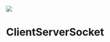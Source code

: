 [![](https://jitpack.io/v/pranavlathigara/ClientServerSocket.svg)](https://jitpack.io/#pranavlathigara/ClientServerSocket)

# ClientServerSocket
